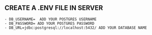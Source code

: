 ## CREATE A .ENV FILE IN SERVER
```.env
- DB_USERNAME=  ADD YOUR POSTGRES USERNAME
- DB_PASSWORD= ADD YOUR POSTGRES PASSWORD
- DB_URL=jdbc:postgresql://localhost:5432/ ADD YOUR DATABASE NAME
```
